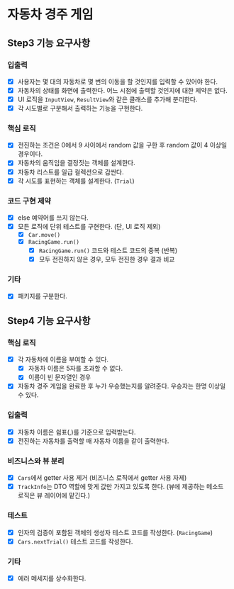 # 자동차 경주 게임

## Step3 기능 요구사항
### 입출력
- [x] 사용자는 몇 대의 자동차로 몇 번의 이동을 할 것인지를 입력할 수 있어야 한다.
- [x] 자동차의 상태를 화면에 출력한다. 어느 시점에 출력할 것인지에 대한 제약은 없다.
- [x] UI 로직을 `InputView`, `ResultView`와 같은 클래스를 추가해 분리한다.
- [x] 각 시도별로 구분해서 출력하는 기능을 구현한다.

### 핵심 로직
- [x] 전진하는 조건은 0에서 9 사이에서 random 값을 구한 후 random 값이 4 이상일 경우이다.
- [x] 자동차의 움직임을 결정짓는 객체를 설계한다.
- [x] 자동차 리스트를 일급 컬렉션으로 감싼다.
- [x] 각 시도를 표현하는 객체를 설계한다. (`Trial`)
  
### 코드 구현 제약
- [x] else 예약어를 쓰지 않는다.
- [x] 모든 로직에 단위 테스트를 구현한다. (단, UI 로직 제외)
  - [x] `Car.move()`
  - [x] `RacingGame.run()`
    - [x] `RacingGame.run()` 코드와 테스트 코드의 중복 (반복)
    - [x] 모두 전진하지 않은 경우, 모두 전진한 경우 결과 비교

### 기타
- [x] 패키지를 구분한다.

## Step4 기능 요구사항
### 핵심 로직
- [x] 각 자동차에 이름을 부여할 수 있다.
  - [x] 자동차 이름은 5자를 초과할 수 없다.
  - [x] 이름이 빈 문자열인 경우
- [x] 자동차 경주 게임을 완료한 후 누가 우승했는지를 알려준다. 우승자는 한명 이상일 수 있다.

### 입출력
- [x] 자동차 이름은 쉼표(,)를 기준으로 입력받는다.
- [x] 전진하는 자동차를 출력할 때 자동차 이름을 같이 출력한다.

### 비즈니스와 뷰 분리
- [x] `Cars`에서 getter 사용 제거 (비즈니스 로직에서 getter 사용 자제)
- [x] `TrackInfo`는 DTO 역할에 맞게 값만 가지고 있도록 한다. (뷰에 제공하는 메소드 로직은 뷰 레이어에 맡긴다.)

### 테스트
- [x] 인자의 검증이 포함된 객체의 생성자 테스트 코드를 작성한다. (`RacingGame`)
- [x] `Cars.nextTrial()` 테스트 코드를 작성한다.

### 기타
- [x] 에러 메세지를 상수화한다.
